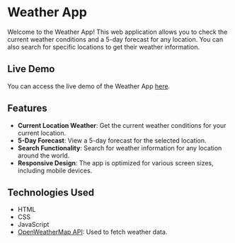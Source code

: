 # Weather App

Welcome to the Weather App! This web application allows you to check the current weather conditions and a 5-day forecast for any location. You can also search for specific locations to get their weather information.

## Live Demo

You can access the live demo of the Weather App [here](https://hasinilaknadee.github.io/weather/).

## Features

- **Current Location Weather**: Get the current weather conditions for your current location.
- **5-Day Forecast**: View a 5-day forecast for the selected location.
- **Search Functionality**: Search for weather information for any location around the world.
- **Responsive Design**: The app is optimized for various screen sizes, including mobile devices.

## Technologies Used

- HTML
- CSS
- JavaScript
- [OpenWeatherMap API](https://openweathermap.org/api): Used to fetch weather data.



